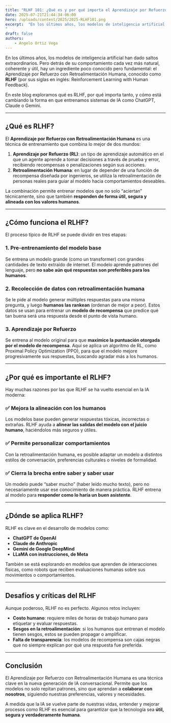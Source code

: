 ```yaml
---
title: "RLHF 101: ¿Qué es y por qué importa el Aprendizaje por Refuerzo con Retroalimentación Humana?"
date: 2025-07-21T21:44:34-06:00
hero: /uploads/content/2025/2025-RLHF101.png
excerpt:  "En los últimos años, los modelos de inteligencia artificial han dado saltos extraordinarios. Pero detrás de su comportamiento cada vez más natural, coherente y útil, hay un ingrediente poco conocido pero fundamental: el Aprendizaje por Refuerzo con Retroalimentación Humana, conocido como RLHF (por sus siglas en inglés: Reinforcement Learning with Human Feedback).
"
draft: false
authors:
    - Angelo Ortiz Vega
---
```




En los últimos años, los modelos de inteligencia artificial han dado saltos extraordinarios. Pero detrás de su comportamiento cada vez más natural, coherente y útil, hay un ingrediente poco conocido pero fundamental: el Aprendizaje por Refuerzo con Retroalimentación Humana, conocido como **RLHF** (por sus siglas en inglés: Reinforcement Learning with Human Feedback).

En este blog exploramos qué es RLHF, por qué importa tanto, y cómo está cambiando la forma en que entrenamos sistemas de IA como ChatGPT, Claude o Gemini.

---

## ¿Qué es RLHF?

El **Aprendizaje por Refuerzo con Retroalimentación Humana** es una técnica de entrenamiento que combina lo mejor de dos mundos:

1. **Aprendizaje por Refuerzo (RL)**: un tipo de aprendizaje automático en el que un agente aprende a tomar decisiones a través de prueba y error, recibiendo recompensas o penalizaciones según sus acciones.
2. **Retroalimentación Humana**: en lugar de depender de una función de recompensa diseñada por ingenieros, se utiliza la retroalimentación de personas reales para guiar al modelo hacia comportamientos deseables.

La combinación permite entrenar modelos que no solo “aciertan” técnicamente, sino que también **responden de forma útil, segura y alineada con los valores humanos**.

---

## ¿Cómo funciona el RLHF?

El proceso típico de RLHF se puede dividir en tres etapas:

### 1. Pre-entrenamiento del modelo base
Se entrena un modelo grande (como un transformer) con grandes cantidades de texto extraído de internet. El modelo aprende patrones del lenguaje, pero **no sabe aún qué respuestas son preferibles para los humanos**.

### 2. Recolección de datos con retroalimentación humana
Se le pide al modelo generar múltiples respuestas para una misma pregunta, y luego **humanos las rankean** (ordenan de mejor a peor). Estos datos se usan para entrenar un **modelo de recompensa** que predice qué tan buena será una respuesta desde el punto de vista humano.

### 3. Aprendizaje por Refuerzo
Se entrena al modelo original para que **maximice la puntuación otorgada por el modelo de recompensa**. Aquí se aplica un algoritmo de RL, como Proximal Policy Optimization (PPO), para que el modelo mejore progresivamente sus respuestas, buscando agradar más a los humanos.

---

## ¿Por qué es importante el RLHF?

Hay muchas razones por las que RLHF se ha vuelto esencial en la IA moderna:

### ✅ Mejora la alineación con los humanos
Los modelos base pueden generar respuestas tóxicas, incorrectas o extrañas. RLHF ayuda a **alinear las salidas del modelo con el juicio humano**, haciéndolos más seguros y útiles.

### ✅ Permite personalizar comportamientos
Con la retroalimentación humana, es posible adaptar un modelo a distintos estilos de conversación, preferencias culturales o niveles de formalidad.

### ✅ Cierra la brecha entre saber y saber usar
Un modelo puede “saber mucho” (haber leído mucho texto), pero no necesariamente usar ese conocimiento de manera práctica. RLHF entrena al modelo para **responder como lo haría un buen asistente**.

---

## ¿Dónde se aplica RLHF?

RLHF es clave en el desarrollo de modelos como:

- **ChatGPT de OpenAI**
- **Claude de Anthropic**
- **Gemini de Google DeepMind**
- **LLaMA con instrucciones, de Meta**

También se está explorando en modelos que aprenden de interacciones físicas, como robots que reciben evaluaciones humanas sobre sus movimientos o comportamientos.

---

## Desafíos y críticas del RLHF

Aunque poderoso, RLHF no es perfecto. Algunos retos incluyen:

- **Costo humano**: requiere miles de horas de trabajo humano para etiquetar y evaluar respuestas.
- **Sesgos en la retroalimentación**: si los humanos que entrenan el modelo tienen sesgos, estos se pueden propagar o amplificar.
- **Falta de transparencia**: los modelos de recompensa son cajas negras que no siempre explican por qué una respuesta fue preferida.

---

## Conclusión

El Aprendizaje por Refuerzo con Retroalimentación Humana es una técnica clave en la nueva generación de IA conversacional. Permite que los modelos no solo repitan patrones, sino que aprendan a **colaborar con nosotros**, siguiendo nuestras preferencias, valores y necesidades.

A medida que la IA se vuelve parte de nuestras vidas, entender y mejorar procesos como RLHF es esencial para garantizar que la tecnología sea **útil, segura y verdaderamente humana**.

